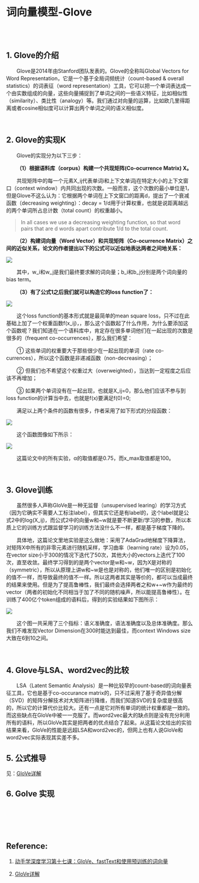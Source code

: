 # 词向量模型-Glove

<br>
<br>

## 1. Glove的介绍

&emsp;&emsp;Glove是2014年由Stanford团队发表的。Glove的全称叫Global Vectors for Word Representation，它是一个基于全局词频统计（count-based & overall statistics）的词表征（word representation）工具，它可以把一个单词表达成一个由实数组成的向量，这些向量捕捉到了单词之间的一些语义特征，比如相似性（similarity）、类比性（analogy）等。我们通过对向量的运算，比如欧几里得距离或者cosine相似度可以计算出两个单词之间的语义相似度。

<br>

## 2. Glove的实现K

&emsp;&emsp;Glove的实现分为以下三步：

&emsp;&emsp;**（1）根据语料库（corpus）构建一个共现矩阵(Co-ocurrence Matrix) X。**

&emsp;&emsp;共现矩阵中的每一个元素X_ij代表单词i和上下文单词j在特定大小的上下文窗口（context window）内共同出现的次数。一般而言，这个次数的最小单位是1，但是Glove不这么认为：它根据两个单词在上下文窗口的距离d，提出了一个衰减函数（decreasing weighting）：decay = 1/d用于计算权重，也就是说距离越远的两个单词所占总计数（total count）的权重越小。

> In all cases we use a decreasing weighting function, so that word pairs that are d words apart contribute 1/d to the total count.

&emsp;&emsp;**（2）构建词向量（Word Vector）和共现矩阵（Co-ocurrence Matrix）之间的近似关系，论文的作者提出以下的公式可以近似地表达两者之间地关系：**

![](https://upload-images.jianshu.io/upload_images/10947003-d98749e561de7f1a.png?imageMogr2/auto-orient/strip%7CimageView2/2/w/1240)

&emsp;&emsp;其中，w_i和w_j是我们最终要求解的词向量；b_i和b_j分别是两个词向量的bias term。

&emsp;&emsp;**（3）有了公式1之后我们就可以构造它的loss function了：**

![](https://upload-images.jianshu.io/upload_images/10947003-46f44dd5744f1c76.png?imageMogr2/auto-orient/strip%7CimageView2/2/w/1240)

&emsp;&emsp;这个loss function的基本形式就是最简单的mean square loss，只不过在此基础上加了一个权重函数f(x_ij)，，那么这个函数起了什么作用，为什么要添加这个函数呢？我们知道在一个语料库中，肯定存在很多单词他们在一起出现的次数是很多的（frequent co-occurrences），那么我们希望：

&emsp;&emsp;① 这些单词的权重要大于那些很少在一起出现的单词（rate co-currences），所以这个函数是非递减函数（non-decreasing）；

&emsp;&emsp;② 但我们也不希望这个权重过大（overweighted），当达到一定程度之后应该不再增加；

&emsp;&emsp;③ 如果两个单词没有在一起出现，也就是X_ij=0，那么他们应该不参与到loss function的计算当中去，也就是f(x)要满足f(0)=0;

&emsp;&emsp;满足以上两个条件的函数有很多，作者采用了如下形式的分段函数：

![](https://upload-images.jianshu.io/upload_images/10947003-74a5552a11f4ae80.png?imageMogr2/auto-orient/strip%7CimageView2/2/w/1240)

&emsp;&emsp;这个函数图像如下所示：

![](https://i.imgur.com/zE6t1ig.jpg)

&emsp;&emsp;这篇论文中的所有实验，α的取值都是0.75，而x_max取值都是100。

<br>

## 3. Glove训练

&emsp;&emsp;虽然很多人声称GloVe是一种无监督（unsupervised learing）的学习方式（因为它确实不需要人工标注label），但其实它还是有label的，这个label就是公式2中的log(X_ij)，而公式2中的向量w和~w就是要不断更新/学习的参数，所以本质上它的训练方式跟监督学习的训练方法没什么不一样，都是基于梯度下降的。

&emsp;&emsp;具体地，这篇论文里地实验是这么做地：采用了AdaGrad地梯度下降算法，对矩阵X中所有的非零元素进行随机采样，学习曲率（learning rate）设为0.05，在vector size小于300的情况下迭代了50次，其他大小的vectors上迭代了100次，直至收敛。最终学习得到的是两个vector是w和~w，因为X是对称的（symmetric），所以从原理上讲w和~w是也是对称的，他们唯一的区别是初始化的值不一样，而导致最终的值不一样。所以这两者其实是等价的，都可以当成最终的结果来使用。但是为了提高鲁棒性，我们最终会选择两者之和w+~w作为最终的vector（两者的初始化不同相当于加了不同的随机噪声，所以能提高鲁棒性）。在训练了400亿个token组成的语料后，得到的实验结果如下图所示：

![](https://i.imgur.com/X6eVUJJ.jpg)

&emsp;&emsp;这个图一共采用了三个指标：语义准确度，语法准确度以及总体准确度。那么我们不难发现Vector Dimension在300时能达到最佳，而context Windows size大致在6到10之间。

<br>

## 4. Glove与LSA、word2vec的比较

&emsp;&emsp;LSA（Latent Semantic Analysis）是一种比较早的count-based的词向量表征工具，它也是基于co-occurance matrix的，只不过采用了基于奇异值分解（SVD）的矩阵分解技术对大矩阵进行降维，而我们知道SVD的复杂度是很高的，所以它的计算代价比较大。还有一点是它对所有单词的统计权重都是一致的。而这些缺点在GloVe中被一一克服了。而word2vec最大的缺点则是没有充分利用所有的语料，所以GloVe其实是把两者的优点结合了起来。从这篇论文给出的实验结果来看，GloVe的性能是远超LSA和word2vec的，但网上也有人说GloVe和word2vec实际表现其实差不多。

## 5. 公式推导

见：[GloVe详解](http://www.fanyeong.com/2018/02/19/glove-in-detail/)

## 6. Golve 实现



<br>
<br>
<br>
<br>

## Reference:

1. [动手学深度学习第十七课：GloVe、fastText和使用预训练的词向量](https://www.youtube.com/watch?v=ioSnNLZSQq0)

2. [GloVe详解](http://www.fanyeong.com/2018/02/19/glove-in-detail/)
